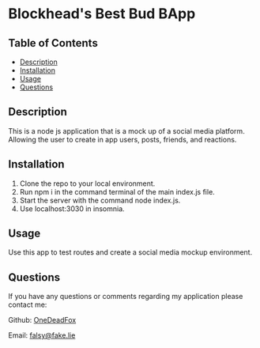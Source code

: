 # Blockhead's Best Bud BApp



## Table of Contents
   * [Description](#Description)
   * [Installation](#Installation)
   * [Usage](#Usage)
   * [Questions](#Questions)


## Description

This is a node js application that is a mock up of a social media platform. Allowing the user to create in app users, posts, friends, and reactions.



## Installation

1. Clone the repo to your local environment. 
2. Run npm i in the command terminal of the main index.js file. 
3. Start the server with the command node index.js. 
4. Use localhost:3030 in insomnia.



## Usage

Use this app to test routes and create a social media mockup environment.



## Questions
                            
If you have any questions or comments regarding my application please contact me:

  Github: [OneDeadFox](https://github.com/OneDeadFox)

  Email: falsy@fake.lie
